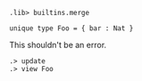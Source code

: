 ```ucm:hide
.lib> builtins.merge
```

```unison
unique type Foo = { bar : Nat }
```

This shouldn't be an error.

```ucm:error
.> update
.> view Foo
```
